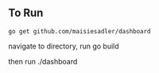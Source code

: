 ## To Run

`go get github.com/maisiesadler/dashboard`

navigate to directory, run go build

then run ./dashboard <path to log file> <regex>
